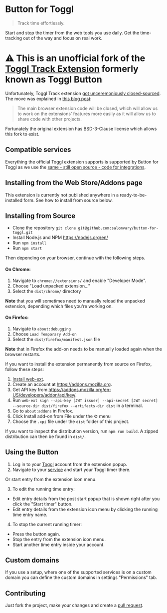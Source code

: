 # Button for Toggl

> Track time effortlessly.

Start and stop the timer from the web tools you use daily. Get the time-tracking
out of the way and focus on real work.

# ⚠️ This is an unofficial fork of the [Toggl Track Extension](https://github.com/toggl/track-extension) formerly known as Toggl Button

Unfortunately, Toggl Track extension [got unceremoniously closed-sourced](https://github.com/toggl/track-extension/commit/f78590c447f30eaa3685d582a2ac888302bd8f41). The move was explained in [this blog post](https://toggl.com/blog/purposeful-open-source):

>  The main browser extension code will be closed, which will allow us to work on the extensions’ features more easily as it will allow us to share code with other projects.

Fortunately the original extension has BSD-3-Clause license which allows this fork to exist.

## Compatible services

Everything the official Toggl extension supports is supported by Button for Toggl as we use
the [same - still open source - code for integrations](https://github.com/toggl/track-extension).

## Installing from the Web Store/Addons page

This extension is currently not published anywhere in a ready-to-be-installed form. See how to install from source below.

## Installing from Source

- Clone the repository `git clone git@github.com:salomvary/button-for-toggl.git`
- Install Node.js and NPM https://nodejs.org/en/
- Run `npm install`
- Run `npm start`

Then depending on your browser, continue with the following steps.

#### On Chrome:

1.  Navigate to `chrome://extensions/` and enable "Developer Mode".
2.  Choose "Load unpacked extension..."
3.  Select the `dist/chrome/` directory

**Note** that you will sometimes need to manually reload the unpacked extension, depending which files you're working on.

#### On Firefox:

1. Navigate to `about:debugging`
2. Choose `Load Temporary Add-on`
3. Select the `dist/firefox/manifest.json` file

**Note** that in Firefox the add-on needs to be manually loaded again when the browser restarts.

If you want to install the extension permanently from source on Firefox, follow these steps:

1. [Install web-ext](https://extensionworkshop.com/documentation/develop/getting-started-with-web-ext/).
2. Create an account at https://addons.mozilla.org.
3. Get API key from https://addons.mozilla.org/en-US/developers/addon/api/key/.
4. Run `web-ext sign --api-key [JWT issuer] --api-secret [JWT secret] --source-dir dist/firefox --artifacts-dir dist` in a terminal.
5. Go to `about:addons` in Firefox.
6. Click Install add-on from File under the ⚙ menu
7. Choose the `.xpi` file under the `dist` folder of this project.

If you want to inspect the distribution version, run `npm run build`. A zipped distribution can then be found in `dist/`.

## Using the Button

1. Log in to your [Toggl] account from the extension popup.
2. Navigate to your [service](#compatible-services) and start your Toggl timer there.

Or start entry from the extension icon menu.

3. To edit the running time entry:
  - Edit entry details from the post start popup that is shown right after you click the "Start timer" button.
  - Edit entry details from the extension icon menu by clicking the running time entry name.

4. To stop the current running timer:
  - Press the button again.
  - Stop the entry from the extension icon menu.
  - Start another time entry inside your account.

## Custom domains

If you use a setup, where one of the supported services is on a custom domain you can define the custom domains in settings "Permissions" tab.

## Contributing

Just fork the project, make your changes and create a [pull request].

[Pull Request]: https://github.com/salomvary/button-for-toggl/pulls
[Toggl]: https://www.toggl.com/
[user requested services]: https://github.com/salomvary/button-for-toggl/wiki/User-requested-buttons
